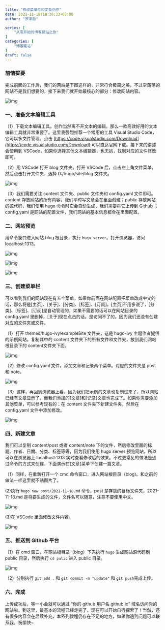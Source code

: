 ```yaml
---
title: "修改菜单栏和文章创作"
date: 2021-11-18T18:36:33+08:00
author: "罗泽勋"

series: [
    "从零开始的博客建站之旅"
]
categories: [
    "博客建站"
]
draft: false
---
```


### 前情提要

完成前面的工作后，我们的网站是下图这样的，非常符合极简之美。不过空荡荡的网站不是我们想要的，接下来我们就开始最核心的部分：修改网站内容。

![img](https://cdn.jsdelivr.net/gh/lzxqaq/jsdelivr@master/image/2021-11-18/0.png)

### 一、准备文本编辑工具

（1）下载文本编辑工具。创作当然离不开文本的编辑，那么一款高效好用的文本编辑工具就非常重要了。这里我强烈推荐一个常用的工具 Visual Studio Code，它可以多文件管理。点击 [https://code.visualstudio.com/Download](https://code.visualstudio.com/Download) 可以直达官网下载。接下来的讲述会使用到 VSCode，如果你选择其他文本编辑器，也无妨，找到对应的文件修改即可。 

（2）用 VSCode 打开 blog 文件夹。打开 VSCode 后，点击左上角文件菜单，然后点击打开文件夹，选择 D:/hugo/site/blog 文件夹。

![img](https://cdn.jsdelivr.net/gh/lzxqaq/jsdelivr@master/image/2021-11-18/1.png)

（3）我们需要关注 content 文件夹、public 文件夹和 config.yaml 文件即可。content 存放网站的所有内容，我们平时写文章会在里面创建；public 存放网站的源代码，我们使用 hugo 命令时它会自动生成，我们需要将它上传到 Github ；config.yaml 是网站的配置文件，我们网站的基本信息都会在里面配置。

### 二、网站预览

用命令窗口进入网站 blog 根目录，执行 `hugo server`。打开浏览器，访问 localhost:1313。

![img](https://cdn.jsdelivr.net/gh/lzxqaq/jsdelivr@master/image/2021-11-17/11.png)

![img](https://cdn.jsdelivr.net/gh/lzxqaq/jsdelivr@master/image/2021-11-17/12.png)

![img](https://cdn.jsdelivr.net/gh/lzxqaq/jsdelivr@master/image/2021-11-17/10.png)

### 三、创建菜单栏

可以看到我们的网站现在有五个菜单，如果你前面在网站配置把菜单改成中文的话，那么将是[主页]、[关于]、[分类]、[标签]、[订阅]。[主页]不用多说了，[分类]、[标签]、[订阅]是自动管理的，如果不需要的话可以在网站目录的 config.yaml 里删掉，[关于]现在点击的话，是访问不了的，因为我们还没有创建对应的文件夹或文件。

（1）打开 themes/hugo-ivy/exampleSite 文件夹，这是 hugo-ivy 主题作者提供的示例网站。复制其中的 content 文件夹下的所有文件和文件夹，放到我们网站根目录下的 content文件夹下面。

![img](https://cdn.jsdelivr.net/gh/lzxqaq/jsdelivr@master/image/2021-11-18/2.png)

（2）修改 config.yaml 文件，添加文章和记录两个菜单。对应的文件夹是 post 和 note。

![img](https://cdn.jsdelivr.net/gh/lzxqaq/jsdelivr@master/image/2021-11-18/3.png)

（3）这样，再回到浏览器上看。因为我们把示例的文章也复制过来了，所以网站已经有文章显示了。而我们添加的[文章]和[记录]文章也完成了。如果你需要添加其他菜单，可以参考现有的：在 content 文件夹下新建文件夹，然后在 config.yaml 文件中添加修改。

![img](https://cdn.jsdelivr.net/gh/lzxqaq/jsdelivr@master/image/2021-11-18/4.png)

### 四、新建文章

我们可以复制 content/post 或者 content/note 下的文件，然后修改里面的标题、作者、日期、分类、标签等等，因为我们使用 hugo server 预览网站，所以可以在浏览器上 localhost:1313 实时查看修改后的效果。不过更常见的做法是通过命令的方式来创建，下面演示在[文章]菜单下创建一篇文章。

（1）同样，在重新打开一个 cmd 命令窗口，进入网站根目录（blog)。和之前的做法一样这里就不贴图片了。

(2)执行 `hugo new post/2021-11-18.md` 命令，post 是存放的目标文件夹，2021-11-18.md 是将要生成的文件，文件名可以随意，注意不要使用中文。

![img](https://cdn.jsdelivr.net/gh/lzxqaq/jsdelivr@master/image/2021-11-18/5.png)

(3)在 VSCode 里面修改文件内容。

![img](https://cdn.jsdelivr.net/gh/lzxqaq/jsdelivr@master/image/2021-11-18/6.png)

### 五、推送到 Github 平台

（1）在 cmd 窗口，在网站根目录（blog）下先执行 `hugo` 生成网站源代码到 public 目录，然后执行 `cd pulic` 进入 public 目录。

![img](https://cdn.jsdelivr.net/gh/lzxqaq/jsdelivr@master/image/2021-11-18/7.png)

（2）分别执行 `git add .` 和 `git commit -m "update"` 和 `git push`完成上传。

### 六、完成

上传成功后，等一小会就可以通过 “你的 github 用户名.github.io” 域名访问你的网站啦。到这里，最基本的流程已经走完了，现在可以开始自行探索了！当然，还有很多内容会在后续补充，本系列教程仍存在不足的地方，如果你遇到问题可以联系我。祝愉快~